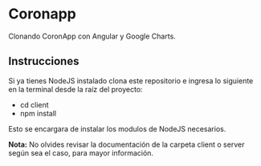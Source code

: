 # Coronapp
Clonando CoronApp con Angular y Google Charts.

## Instrucciones
Si ya tienes NodeJS instalado clona este repositorio 
e ingresa lo siguiente en la terminal desde la raíz del proyecto:

* cd client
* npm install

Esto se encargara de instalar los modulos de NodeJS necesarios.

**Nota:** No olvides revisar la documentación de la carpeta client o server según sea el caso, para mayor información.
